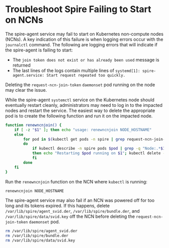 # Troubleshoot Spire Failing to Start on NCNs

The spire-agent service may fail to start on Kubernetes non-compute nodes
\(NCNs\). A key indication of this failure is when logging errors occur with
the `journalctl` command. The following are logging errors that will indicate
if the spire-agent is failing to start:

- The `join token does not exist or has already been used` message is returned
- The last lines of the logs contain multiple lines of `systemd[1]:
  spire-agent.service: Start request repeated too quickly.`

Deleting the `request-ncn-join-token` `daemonset` pod running on the node may
clear the issue.

While the spire-agent `systemctl` service on the Kubernetes node should
eventually restart cleanly, administrators may need to log in to the impacted
nodes and restart the service. The easiest way to delete the appropriate pod is
to create the following function and run it on the impacted node.

```bash
function renewncnjoin() {
    if [ -z "$1" ]; then echo "usage: renewncnjoin NODE_HOSTNAME"
    else
        for pod in $(kubectl get pods -n spire | grep request-ncn-join-token | awk '{print $1}');
        do
            if kubectl describe -n spire pods $pod | grep -q "Node:.*$1";
            then echo "Restarting $pod running on $1"; kubectl delete -n spire pod "$pod";
            fi
        done
    fi
}
```

Run the `renewncnjoin` function on the NCN where `kubectl` is running:

```bash
renewncnjoin NODE_HOSTNAME
```

The spire-agent service may also fail if an NCN was powered off for too long
and its tokens expired. If this happens, delete `/var/lib/spire/agent_svid.der`,
`/var/lib/spire/bundle.der`, and `/var/lib/spire/data/svid.key` off the NCN before
deleting the `request-ncn-join-token` `daemonset` pod.

```bash
rm /var/lib/spire/agent_svid.der
rm /var/lib/spire/bundle.der
rm /var/lib/spire/data/svid.key
```

